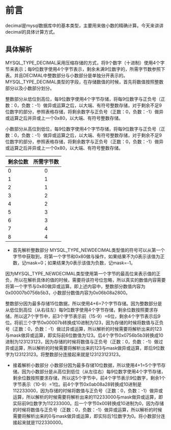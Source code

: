 # 前言
decimal是mysql数据库中的基本类型，主要用来做小数的精确计算。今天来讲讲decimal的具体计算方式。

## 具体解析
MYSQL_TYPE_DECIMAL采用压缩存储的方式，将9个数字（十进制）使用4个字节来表示；每9位数字使用4个字节表示，剩余未满9位数字的，所需字节数参照下表。并且DECIMAL中整数部分与小数部分是单独分开表示的。
MYSQL_TYPE_DECIMAL类型的字段，在存储数值的时候，首先将数值按照整数部分以及小数部分划分。

整数部分从低位到高位，每9位数字使用4个字节存储，将每9位数字与正负号（正数：0，负数：-1）做异或运算之后，以大端、有符号整数存储，对于剩余不足9位数字的部分，参照表格存储，将剩余数字与正负号（正数：0，负数：-1）做异或运算之后并异或上一个0x80，以大端、有符号整数存储。

小数部分从高位到低位，每9位数字使用4个字节存储，将每9位数字与正负号（正数：0，负数：-1）做异或运算之后，以大端、有符号整数存储，对于剩余不足9位数字的部分，参照表格存储，将剩余数字与正负号（正数：0，负数：-1）做异或运算之后并异或上一个0x80，以大端、有符号整数存储。

| 剩余位数 | 所需字节数 |
|:--------|:---------:|
|0        |0          |
|1	|1
|2	|1
|3	|2
|4	|2
|5	|3
|6	|3
|7	|4
|8	|4

* 首先解析整数部分
MYSQL_TYPE_NEWDECIMAL类型值的符号可以从第一个字节中获取到，将第一个字节和0x80做与操作，如果结果不为0表示该值为正数，记mask=0；如果结果为0表示该值为负数，记mask=-1。

因为MYSQL_TYPE_NEWDECIMAL类型使用第一个字节的最高位来表示值的正负，所以在解析具体的值的时候，需要将该符号位忽略，所以真实的数值内容需要将第一个字节与0x80做异或运算。即上述内容中，整数部分数值内容为0x00007b0756b5b3，小数部分数值内容为0x06b08a2800。

整数部分因为最多存储15位数据，所以使用4+6=7个字节存储。因为整数部分是从低位到高位（从右往左）每9位数字使用4个字节存储，剩余位数按照要求存储，所以这7个字节中，前3个字节表示前（15-9）=6位，剩余4个字节表示后9位。将前三个字节0x00007b转换成10进制为123，因为存储的时候将数值与正负号（正数：0，负数：-1）做过异或运算，所以解析的时候需要将解析出来的123与mask做异或运算，即实际前6位数值为123。后4个字节0x0756b5b3转换成10进制为123123123，因为存储的时候将数值与正负号（正数：0，负数：-1）做过异或运算，所以解析的时候需要将解析出来的123与mask做异或运算，即后9位数字为123123123。将整数部分连接起来就是123123123123。

* 接着解析小数部分
小数部分因为最多存储10位数据，所以使用4+1=5个字节存储。因为小数部分是从高位到低位（从左往右）每9位数字使用4个字节存储，剩余位数按照要求存储，所以这5个字节中，前4个字节表示9位数字，剩余1个字节表示（10-9）=1位。前4个字节0x0ab08a28转换成10进制是112233000，因为存储的时候将数值与正负号（正数：0，负数：-1）做异或运算，所以解析的时候需要将解析出来的112233000与mask做异或运算，即实际前9位数字为112233000。后一个字节0x00转换成10进制为0，因为存储的时候将数值与正负号（正数：0，负数：-1）做异或运算，所以解析的时候需要将解析出来的0与mask做异或运算，即实际后1位数字为0。将小数部分连接起来就是1122330000。
